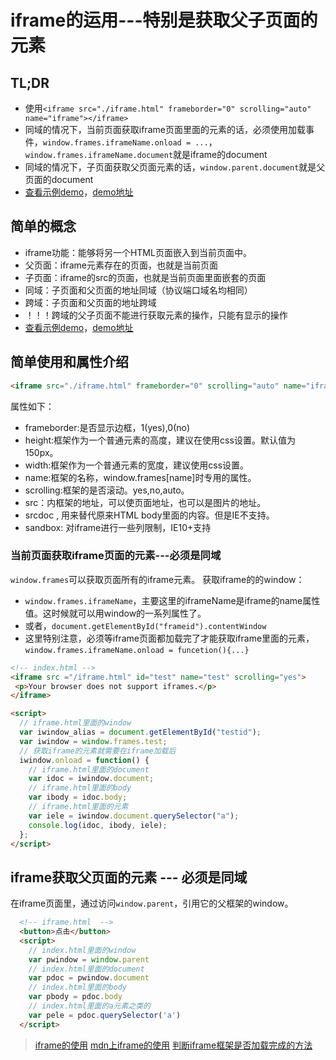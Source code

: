 # iframe的运用---特别是获取父子页面的元素

## TL;DR

* 使用`<iframe src="./iframe.html" frameborder="0" scrolling="auto" name="iframe"></iframe>`
* 同域的情况下，当前页面获取iframe页面里面的元素的话，必须使用加载事件，`window.frames.iframeName.onload = ...`，`window.frames.iframeName.document`就是iframe的document
* 同域的情况下，子页面获取父页面元素的话，`window.parent.document`就是父页面的document
* [查看示例demo](https://frontzhm.github.io/web-demo/iframes)，[demo地址](https://github.com/frontzhm/web-demo/tree/master/iframes)

## 简单的概念

* iframe功能：能够将另一个HTML页面嵌入到当前页面中。
* 父页面：iframe元素存在的页面，也就是当前页面
* 子页面：iframe的src的页面，也就是当前页面里面嵌套的页面
* 同域：子页面和父页面的地址同域（协议端口域名均相同）
* 跨域：子页面和父页面的地址跨域
* ！！！跨域的父子页面不能进行获取元素的操作，只能有显示的操作
* [查看示例demo](https://frontzhm.github.io/web-demo/iframes)，[demo地址](https://github.com/frontzhm/web-demo/tree/master/iframes)

## 简单使用和属性介绍

```html
<iframe src="./iframe.html" frameborder="0" scrolling="auto" name="iframe"></iframe>
```
属性如下：

* frameborder:是否显示边框，1(yes),0(no)
* height:框架作为一个普通元素的高度，建议在使用css设置。默认值为150px。
* width:框架作为一个普通元素的宽度，建议使用css设置。
* name:框架的名称，window.frames[name]时专用的属性。
* scrolling:框架的是否滚动。yes,no,auto。
* src：内框架的地址，可以使页面地址，也可以是图片的地址。
* srcdoc , 用来替代原来HTML body里面的内容。但是IE不支持。
* sandbox: 对iframe进行一些列限制，IE10+支持

### 当前页面获取iframe页面的元素---必须是同域

`window.frames`可以获取页面所有的iframe元素。
获取iframe的的window：
  * `window.frames.iframeName`，主要这里的iframeName是iframe的name属性值。这时候就可以用window的一系列属性了。
  * 或者，`document.getElementById("frameid").contentWindow`
  * 这里特别注意，必须等iframe页面都加载完了才能获取iframe里面的元素，`window.frames.iframeName.onload = funcetion(){...}`
  

```html
<!-- index.html -->
<iframe src ="/iframe.html" id="test" name="test" scrolling="yes">
 <p>Your browser does not support iframes.</p>
</iframe>

<script>
  // iframe.html里面的window
  var iwindow_alias = document.getElementById("testid");
  var iwindow = window.frames.test;
  // 获取iframe的元素就需要在iframe加载后
  iwindow.onload = function() {
    // iframe.html里面的document
    var idoc = iwindow.document;
    // iframe.html里面的body
    var ibody = idoc.body;
    // iframe.html里面的元素
    var iele = iwindow.document.querySelector("a");
    console.log(idoc, ibody, iele);
  };
</script>
```

## iframe获取父页面的元素 --- 必须是同域

在iframe页面里，通过访问`window.parent`，引用它的父框架的window。

```html
  <!-- iframe.html  -->
  <button>点击</button>
  <script>
    // index.html里面的window
    var pwindow = window.parent
    // index.html里面的document
    var pdoc = pwindow.document
    // index.html里面的body
    var pbody = pdoc.body
    // index.html里面的a元素之类的
    var pele = pdoc.querySelector('a')
  </script>
```
<!-- sh ~/sh/blog.sh  /Users/zhm/mygit/http-demo/iframe/iframe.md -->

> [iframe的使用](https://juejin.im/post/5bdef5ffe51d451a5126086e)
> [mdn上iframe的使用](https://developer.mozilla.org/zh-CN/docs/Web/HTML/Element/iframe)
> [判断iframe框架是否加载完成的方法](https://www.cnblogs.com/lifeil/archive/2013/02/20/2918049.html)